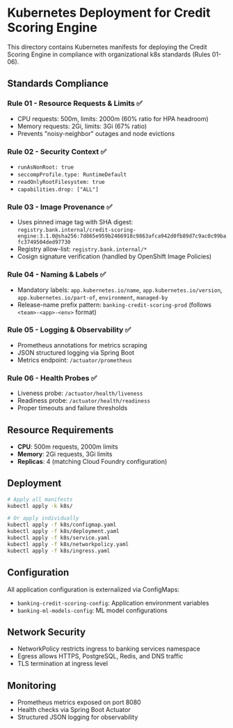 # Kubernetes Deployment for Credit Scoring Engine

This directory contains Kubernetes manifests for deploying the Credit Scoring Engine in compliance with organizational k8s standards (Rules 01-06).

## Standards Compliance

### Rule 01 - Resource Requests & Limits ✅
- CPU requests: 500m, limits: 2000m (60% ratio for HPA headroom)
- Memory requests: 2Gi, limits: 3Gi (67% ratio)
- Prevents "noisy-neighbor" outages and node evictions

### Rule 02 - Security Context ✅
- `runAsNonRoot: true`
- `seccompProfile.type: RuntimeDefault`
- `readOnlyRootFilesystem: true`
- `capabilities.drop: ["ALL"]`

### Rule 03 - Image Provenance ✅
- Uses pinned image tag with SHA digest: `registry.bank.internal/credit-scoring-engine:3.1.0@sha256:7d865e959b2466918c9863afca942d0fb89d7c9ac0c99bafc3749504ded97730`
- Registry allow-list: `registry.bank.internal/*`
- Cosign signature verification (handled by OpenShift Image Policies)

### Rule 04 - Naming & Labels ✅
- Mandatory labels: `app.kubernetes.io/name`, `app.kubernetes.io/version`, `app.kubernetes.io/part-of`, `environment`, `managed-by`
- Release-name prefix pattern: `banking-credit-scoring-prod` (follows `<team>-<app>-<env>` format)

### Rule 05 - Logging & Observability ✅
- Prometheus annotations for metrics scraping
- JSON structured logging via Spring Boot
- Metrics endpoint: `/actuator/prometheus`

### Rule 06 - Health Probes ✅
- Liveness probe: `/actuator/health/liveness`
- Readiness probe: `/actuator/health/readiness`
- Proper timeouts and failure thresholds

## Resource Requirements

- **CPU**: 500m requests, 2000m limits
- **Memory**: 2Gi requests, 3Gi limits
- **Replicas**: 4 (matching Cloud Foundry configuration)

## Deployment

```bash
# Apply all manifests
kubectl apply -k k8s/

# Or apply individually
kubectl apply -f k8s/configmap.yaml
kubectl apply -f k8s/deployment.yaml
kubectl apply -f k8s/service.yaml
kubectl apply -f k8s/networkpolicy.yaml
kubectl apply -f k8s/ingress.yaml
```

## Configuration

All application configuration is externalized via ConfigMaps:
- `banking-credit-scoring-config`: Application environment variables
- `banking-ml-models-config`: ML model configurations

## Network Security

- NetworkPolicy restricts ingress to banking services namespace
- Egress allows HTTPS, PostgreSQL, Redis, and DNS traffic
- TLS termination at ingress level

## Monitoring

- Prometheus metrics exposed on port 8080
- Health checks via Spring Boot Actuator
- Structured JSON logging for observability
